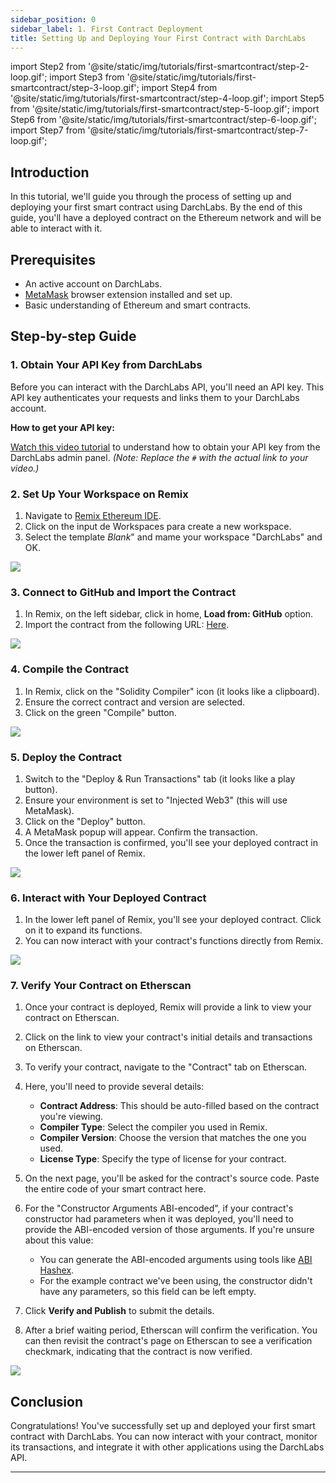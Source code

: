 ```yaml
---
sidebar_position: 0
sidebar_label: 1. First Contract Deployment
title: Setting Up and Deploying Your First Contract with DarchLabs
---
```


import Step2 from '@site/static/img/tutorials/first-smartcontract/step-2-loop.gif';
import Step3 from '@site/static/img/tutorials/first-smartcontract/step-3-loop.gif';
import Step4 from '@site/static/img/tutorials/first-smartcontract/step-4-loop.gif';
import Step5 from '@site/static/img/tutorials/first-smartcontract/step-5-loop.gif';
import Step6 from '@site/static/img/tutorials/first-smartcontract/step-6-loop.gif';
import Step7 from '@site/static/img/tutorials/first-smartcontract/step-7-loop.gif';

## Introduction

In this tutorial, we'll guide you through the process of setting up and deploying your first smart contract using DarchLabs. By the end of this guide, you'll have a deployed contract on the Ethereum network and will be able to interact with it.

## Prerequisites

- An active account on DarchLabs.
- [MetaMask](https://metamask.io/) browser extension installed and set up.
- Basic understanding of Ethereum and smart contracts.

## Step-by-step Guide

### 1. Obtain Your API Key from DarchLabs

Before you can interact with the DarchLabs API, you'll need an API key. This API key authenticates your requests and links them to your DarchLabs account.

**How to get your API key:**

[Watch this video tutorial](#) to understand how to obtain your API key from the DarchLabs admin panel. _(Note: Replace the `#` with the actual link to your video.)_

### 2. Set Up Your Workspace on Remix

1. Navigate to [Remix Ethereum IDE](https://remix.ethereum.org/).
2. Click on the input de Workspaces para create a new workspace.
3. Select the template _Blank_" and mame your workspace "DarchLabs" and OK.

<div style={{ display: "flex", justifyContent: "center" }}>
  <img width={"80%"} src={Step2} />
</div>

### 3. Connect to GitHub and Import the Contract

1. In Remix, on the left sidebar, click in home, **Load from: GitHub** option.
2. Import the contract from the following URL: [Here](https://github.com/darchlabs/demo-integration-starter-kit/blob/main/demo-storage-contract/storage.sol).

<div style={{ display: "flex", justifyContent: "center" }}>
  <img width={"80%"} src={Step3} />
</div>

### 4. Compile the Contract

1. In Remix, click on the "Solidity Compiler" icon (it looks like a clipboard).
2. Ensure the correct contract and version are selected.
3. Click on the green "Compile" button.

<div style={{ display: "flex", justifyContent: "center" }}>
  <img width={"80%"} src={Step4} />
</div>

### 5. Deploy the Contract

1. Switch to the "Deploy & Run Transactions" tab (it looks like a play button).
2. Ensure your environment is set to "Injected Web3" (this will use MetaMask).
3. Click on the "Deploy" button.
4. A MetaMask popup will appear. Confirm the transaction.
5. Once the transaction is confirmed, you'll see your deployed contract in the lower left panel of Remix.

<div style={{ display: "flex", justifyContent: "center" }}>
  <img width={"80%"} src={Step5} />
</div>

### 6. Interact with Your Deployed Contract

1. In the lower left panel of Remix, you'll see your deployed contract. Click on it to expand its functions.
2. You can now interact with your contract's functions directly from Remix.

<div style={{ display: "flex", justifyContent: "center" }}>
  <img width={"80%"} src={Step6} />
</div>

### 7. Verify Your Contract on Etherscan

1. Once your contract is deployed, Remix will provide a link to view your contract on Etherscan.
2. Click on the link to view your contract's initial details and transactions on Etherscan.
3. To verify your contract, navigate to the "Contract" tab on Etherscan.
4. Here, you'll need to provide several details:

   - **Contract Address**: This should be auto-filled based on the contract you're viewing.
   - **Compiler Type**: Select the compiler you used in Remix.
   - **Compiler Version**: Choose the version that matches the one you used.
   - **License Type**: Specify the type of license for your contract.

5. On the next page, you'll be asked for the contract's source code. Paste the entire code of your smart contract here.

6. For the "Constructor Arguments ABI-encoded", if your contract's constructor had parameters when it was deployed, you'll need to provide the ABI-encoded version of those arguments. If you're unsure about this value:

   - You can generate the ABI-encoded arguments using tools like [ABI Hashex](https://abi.hashex.org/).
   - For the example contract we've been using, the constructor didn't have any parameters, so this field can be left empty.

7. Click **Verify and Publish** to submit the details.

8. After a brief waiting period, Etherscan will confirm the verification. You can then revisit the contract's page on Etherscan to see a verification checkmark, indicating that the contract is now verified.

<div style={{ display: "flex", justifyContent: "center" }}>
  <img width={"80%"} src={Step7} />
</div>

## Conclusion

Congratulations! You've successfully set up and deployed your first smart contract with DarchLabs. You can now interact with your contract, monitor its transactions, and integrate it with other applications using the DarchLabs API.

---
